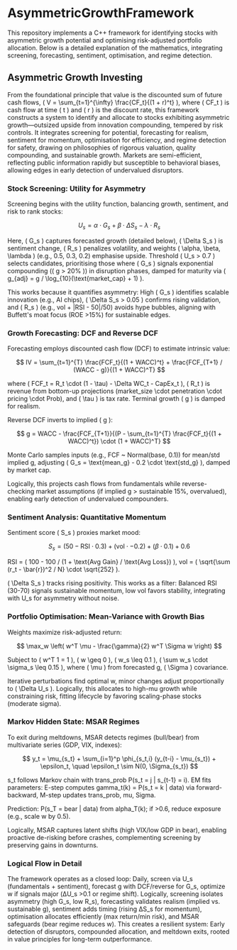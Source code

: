 # AsymmetricGrowthFramework

This repository implements a C++ framework for identifying stocks with asymmetric growth potential and optimising risk-adjusted portfolio allocation. Below is a detailed explanation of the mathematics, integrating screening, forecasting, sentiment, optimisation, and regime detection.

## Asymmetric Growth Investing

From the foundational principle that value is the discounted sum of future cash flows, \( V = \sum_{t=1}^{\infty} \frac{CF_t}{(1 + r)^t} \), where \( CF_t \) is cash flow at time \( t \) and \( r \) is the discount rate, this framework constructs a system to identify and allocate to stocks exhibiting asymmetric growth—outsized upside from innovation compounding, tempered by risk controls. It integrates screening for potential, forecasting for realism, sentiment for momentum, optimisation for efficiency, and regime detection for safety, drawing on philosophies of rigorous valuation, quality compounding, and sustainable growth. Markets are semi-efficient, reflecting public information rapidly but susceptible to behavioral biases, allowing edges in early detection of undervalued disruptors.

### Stock Screening: Utility for Asymmetry

Screening begins with the utility function, balancing growth, sentiment, and risk to rank stocks:

$$ U_s = \alpha \cdot G_s + \beta \cdot \Delta S_s - \lambda \cdot R_s $$

Here, \( G_s \) captures forecasted growth (detailed below), \( \Delta S_s \) is sentiment change, \( R_s \) penalizes volatility, and weights \( \alpha, \beta, \lambda \) (e.g., 0.5, 0.3, 0.2) emphasise upside. Threshold \( U_s > 0.7 \) selects candidates, prioritising those where \( G_s \) signals exponential compounding (\( g > 20\% \)) in disruption phases, damped for maturity via \( g_{adj} = g / \log_{10}(\text{market_cap} + 1) \).

This works because it quantifies asymmetry: High \( G_s \) identifies scalable innovation (e.g., AI chips), \( \Delta S_s > 0.05 \) confirms rising validation, and \( R_s \) (e.g., vol + |RSI - 50|/50) avoids hype bubbles, aligning with Buffett's moat focus (ROE >15%) for sustainable edges.

### Growth Forecasting: DCF and Reverse DCF

Forecasting employs discounted cash flow (DCF) to estimate intrinsic value:

$$ IV = \sum_{t=1}^{T} \frac{FCF_t}{(1 + WACC)^t} + \frac{FCF_{T+1} / (WACC - g)}{(1 + WACC)^T} $$

where \( FCF_t = R_t \cdot (1 - \tau) - \Delta WC_t - CapEx_t \), \( R_t \) is revenue from bottom-up projections (market_size \cdot penetration \cdot pricing \cdot Prob), and \( \tau \) is tax rate. Terminal growth \( g \) is damped for realism.

Reverse DCF inverts to implied \( g \):

$$ g = WACC - \frac{FCF_{T+1}}{(P - \sum_{t=1}^{T} \frac{FCF_t}{(1 + WACC)^t}) \cdot (1 + WACC)^T} $$

Monte Carlo samples inputs (e.g., FCF ~ Normal(base, 0.1)) for mean/std implied g, adjusting \( G_s = \text{mean_g} - 0.2 \cdot \text{std_g} \), damped by market cap.

Logically, this projects cash flows from fundamentals while reverse-checking market assumptions (if implied g > sustainable 15%, overvalued), enabling early detection of undervalued compounders.

### Sentiment Analysis: Quantitative Momentum

Sentiment score \( S_s \) proxies market mood:

$$ S_s = (50 - \text{RSI} \cdot 0.3) + (\text{vol} \cdot -0.2) + (\beta \cdot 0.1) + 0.6 $$

RSI = \( 100 - 100 / (1 + \text{Avg Gain} / \text{Avg Loss}) \), vol = \( \sqrt{\sum (r_t - \bar{r})^2 / N} \cdot \sqrt{252} \).

\( \Delta S_s \) tracks rising positivity. This works as a filter: Balanced RSI (30-70) signals sustainable momentum, low vol favors stability, integrating with U_s for asymmetry without noise.

### Portfolio Optimisation: Mean-Variance with Growth Bias

Weights maximize risk-adjusted return:

$$ \max_w \left( w^T \mu - \frac{\gamma}{2} w^T \Sigma w \right) $$

Subject to \( w^T 1 = 1 \), \( w \geq 0 \), \( w_s \leq 0.1 \), \( \sum w_s \cdot \sigma_s \leq 0.15 \), where \( \mu \) from forecasted g, \( \Sigma \) covariance.

Iterative perturbations find optimal w, minor changes adjust proportionally to \( \Delta U_s \). Logically, this allocates to high-mu growth while constraining risk, fitting lifecycle by favoring scaling-phase stocks (moderate sigma).

### Markov Hidden State: MSAR Regimes

To exit during meltdowns, MSAR detects regimes (bull/bear) from multivariate series (GDP, VIX, indexes):

$$ y_t = \mu_{s_t} + \sum_{i=1}^p \phi_{s_t,i} (y_{t-i} - \mu_{s_t}) + \epsilon_t, \quad \epsilon_t \sim N(0, \Sigma_{s_t}) $$

s_t follows Markov chain with trans_prob P(s_t = j | s_{t-1} = i). EM fits parameters: E-step computes gamma_t(k) = P(s_t = k | data) via forward-backward, M-step updates trans_prob, mu, Sigma.

Prediction: P(s_T = bear | data) from alpha_T(k); if >0.6, reduce exposure (e.g., scale w by 0.5).

Logically, MSAR captures latent shifts (high VIX/low GDP in bear), enabling proactive de-risking before crashes, complementing screening by preserving gains in downturns.

### Logical Flow in Detail

The framework operates as a closed loop: Daily, screen via U_s (fundamentals + sentiment), forecast g with DCF/reverse for G_s, optimize w if signals major (ΔU_s >0.1 or regime shift). Logically, screening isolates asymmetry (high G_s, low R_s), forecasting validates realism (implied vs. sustainable g), sentiment adds timing (rising ΔS_s for momentum), optimisation allocates efficiently (max return/min risk), and MSAR safeguards (bear regime reduces w). This creates a resilient system: Early detection of disruptors, compounded allocation, and meltdown exits, rooted in value principles for long-term outperformance.
